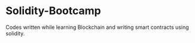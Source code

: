 # Solidity-Bootcamp
Codes written while learning Blockchain and writing smart contracts using solidity.
